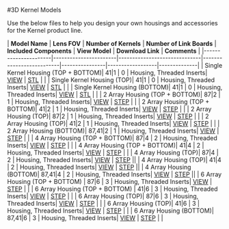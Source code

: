 #3D Kernel Models

Use the below files to help you design your own housings and accessories for the Kernel product line.

|            **Model Name**  |  **Lens FOV**          | **Number of Kernels** | **Number of Link Boards** | **Included Components**  |    **View Model**    |    **Download Link**    | **Comments** |
|----------------------|-----------------------|------------------------------|--------------------------|----------------|------------------|--------------|
| Single Kernel Housing (TOP + BOTTOM)| 41|1                     | 0                            | Housing, Threaded Inserts|  [VIEW](https://skfb.ly/6uXpz)      | [STL](http://docs.peauproductions.com/kernel/3d_models/1_kernel_housing_assem.STL)               |              |
| Single Kernel Housing (TOP)| 41|1                     | 0                            | Housing, Threaded Inserts|  [VIEW](https://skfb.ly/6uXpu)      | [STL](http://docs.peauproductions.com/kernel/3d_models/1_kernel_top.STL)                 |              |
| Single Kernel Housing (BOTTOM)| 41|1                     | 0                            | Housing, Threaded Inserts|  [VIEW](https://skfb.ly/6uXpr)      | [STL](http://docs.peauproductions.com/kernel/3d_models/1_kernel_bottom.STL)                 |              |
| 2 Array Housing (TOP + BOTTOM)| 87|2                     | 1                            | Housing, Threaded Inserts|  [VIEW]()      | [STEP](https://drive.google.com/open?id=16wCn2IVNAVaQnKBRwPLDf_4-LyHqSqym)                |              |
| 2 Array Housing (TOP + BOTTOM)| 41|2                     | 1                            | Housing, Threaded Inserts|  [VIEW]()      | [STEP](https://drive.google.com/open?id=1dXoKYfW7mDFWpXK-A-0qObi5gGmDXnin)                |              |
| 2 Array Housing (TOP)| 87|2                     | 1                            | Housing, Threaded Inserts|  [VIEW]()      | [STEP](https://drive.google.com/open?id=1qWdDuCjb-k617dZcZPublyCAEer4jOpE)                 |              |
| 2 Array Housing (TOP)| 41|2                     | 1                            | Housing, Threaded Inserts|  [VIEW]()      | [STEP](https://drive.google.com/open?id=1cYX7ncxe7xIC0mohrOVTQI_w4lc7RJxu)                 |              |
| 2 Array Housing (BOTTOM)| 87,41|2                     | 1                            | Housing, Threaded Inserts|  [VIEW]()      | [STEP](https://drive.google.com/open?id=11cbtJaAlxW0h3eXsY2eysu0CBSCANAWz)                 |              |
| 4 Array Housing (TOP + BOTTOM)| 87|4                     | 2                            | Housing, Threaded Inserts|  [VIEW]()      | [STEP](https://drive.google.com/open?id=10laTx8vnWrsX4yasGyklCYWF-yXa2yW3)                |              |
| 4 Array Housing (TOP + BOTTOM)| 41|4                     | 2                            | Housing, Threaded Inserts|  [VIEW]()      | [STEP](https://drive.google.com/open?id=1W9W-H3al4GNg8Hu6B0aH0ddJLGX5ufXn)                |              |
| 4 Array Housing (TOP)| 87|4                     | 2                            | Housing, Threaded Inserts|  [VIEW]()      | [STEP](https://drive.google.com/open?id=1AxV8LtJZQKWMrtVd5d5muqaACaWsoT9c)                 ||
| 4 Array Housing (TOP)| 41|4                     | 2                            | Housing, Threaded Inserts|  [VIEW]()      | [STEP](https://drive.google.com/open?id=1uPVXF9H7ICmtwqtjE9U97qY2WZNE0025)                 ||
| 4 Array Housing (BOTTOM)| 87,41|4                     | 2                            | Housing, Threaded Inserts|  [VIEW]()      | [STEP](https://drive.google.com/open?id=1d_sW_7jI4JF1RO-4HKWsljlFH6BebdD7)                 ||
| 6 Array Housing (TOP + BOTTOM) | 87|6                     | 3                            | Housing, Threaded Inserts|  [VIEW]()      | [STEP](https://drive.google.com/open?id=1-rJnUpnsL3oT4rNmryet8fh4Bc7345qw)                |  |
| 6 Array Housing (TOP + BOTTOM) | 41|6                     | 3                            | Housing, Threaded Inserts|  [VIEW]()      | [STEP](https://drive.google.com/open?id=1i14a3cD6q1qd2Xzz2bXFlwhM_WWM8R7D)                |  |
| 6 Array Housing (TOP)| 87|6                     | 3                            | Housing, Threaded Inserts|  [VIEW]()      | [STEP](https://drive.google.com/open?id=1O-ybcugrQtGlpF6n5cqJIcXplq7oGOhl)                 |              |
| 6 Array Housing (TOP)| 41|6                     | 3                            | Housing, Threaded Inserts|  [VIEW]()      | [STEP](https://drive.google.com/open?id=17dXsXMiaRUT9lTf1IcEIRriuxs0BZX7Q)                 |              |
| 6 Array Housing (BOTTOM)| 87,41|6                     | 3                            | Housing, Threaded Inserts|  [VIEW]()      | [STEP](https://drive.google.com/open?id=1ZlWYGz8vDlMKO_ZKPvkuPqCUCTWkg3_U)                 | |  

























